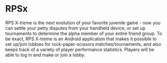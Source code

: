 # RPSx
RPS X-treme is the next evolution of your favorite juvenile game -  now you can settle your petty disputes from your handheld device, or set up tournaments to determine the alpha member of your entire friend group. To be exact, RPS X-treme is an Android application that makes it possible to set up/join lobbies for rock-paper-scissors matches/tournaments, and also keeps track of a variety of player performance statistics. Players will be able to log in and make or join a lobby.


